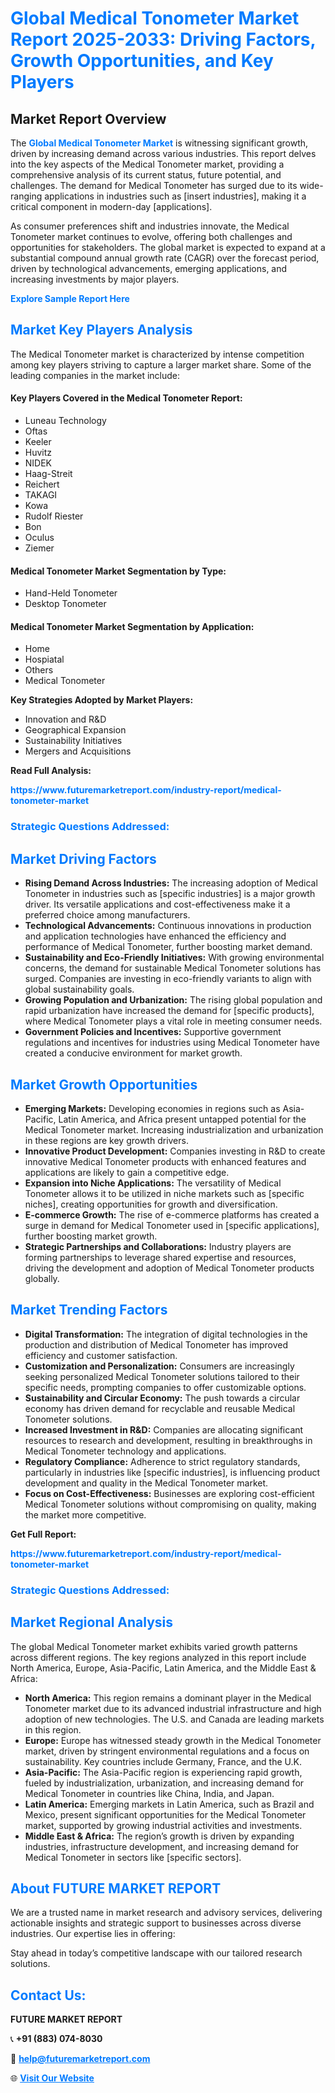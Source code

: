 <h1 style="color: #007BFF;">Global Medical Tonometer Market Report 2025-2033: Driving Factors, Growth Opportunities, and Key Players</h1>

<section id="overview">
<h2>Market Report Overview</h2>
<p>The <a href="https://www.futuremarketreport.com/industry-report/medical-tonometer-market" style="color: #007BFF; text-decoration: none;"><strong>Global Medical Tonometer Market</strong></a> is witnessing significant growth, driven by increasing demand across various industries. This report delves into the key aspects of the Medical Tonometer market, providing a comprehensive analysis of its current status, future potential, and challenges. The demand for Medical Tonometer has surged due to its wide-ranging applications in industries such as [insert industries], making it a critical component in modern-day [applications].</p>
<p>As consumer preferences shift and industries innovate, the Medical Tonometer market continues to evolve, offering both challenges and opportunities for stakeholders. The global market is expected to expand at a substantial compound annual growth rate (CAGR) over the forecast period, driven by technological advancements, emerging applications, and increasing investments by major players.</p>
</section>

<section id="overview">
<p><a href="https://www.futuremarketreport.com/request-sample/reportId=123625" style="color: #007BFF; text-decoration: none;"><strong>Explore Sample Report Here</strong></a></p>
</section>

<section id="key-players">
<h2 style="color: #007BFF;">Market Key Players Analysis</h2>
<p>The Medical Tonometer market is characterized by intense competition among key players striving to capture a larger market share. Some of the leading companies in the market include:</p>
<h4>Key Players Covered in the Medical Tonometer Report:</h4>
<ul><li>Luneau Technology</li><li>Oftas</li><li>Keeler</li><li>Huvitz</li><li>NIDEK</li><li>Haag-Streit</li><li>Reichert</li><li>TAKAGI</li><li>Kowa</li><li>Rudolf Riester</li><li>Bon</li><li>Oculus</li><li>Ziemer</li></ul>
<h4>Medical Tonometer Market Segmentation by Type:</h4>
<ul><li>Hand-Held Tonometer</li><li>Desktop Tonometer</li></ul>

<h4>Medical Tonometer Market Segmentation by Application:</h4>
<ul><li>Home</li><li>Hospiatal</li><li>Others</li><li>Medical Tonometer</li></ul>
<p><strong>Key Strategies Adopted by Market Players:</strong></p>
<ul>
<li>Innovation and R&D</li>
<li>Geographical Expansion</li>
<li>Sustainability Initiatives</li>
<li>Mergers and Acquisitions</li>
</ul>
</section>

<section>
<p><strong>Read Full Analysis: </strong></p><a href="https://www.futuremarketreport.com/industry-report/medical-tonometer-market" style="color: #007BFF; text-decoration: none;"><strong>https://www.futuremarketreport.com/industry-report/medical-tonometer-market</strong></a>
<h3 style="color: #007BFF;">Strategic Questions Addressed:</h3>
</section>

<section id="driving-factors">
<h2 style="color: #007BFF;">Market Driving Factors</h2>
<ul>
<li><strong>Rising Demand Across Industries:</strong> The increasing adoption of Medical Tonometer in industries such as [specific industries] is a major growth driver. Its versatile applications and cost-effectiveness make it a preferred choice among manufacturers.</li>
<li><strong>Technological Advancements:</strong> Continuous innovations in production and application technologies have enhanced the efficiency and performance of Medical Tonometer, further boosting market demand.</li>
<li><strong>Sustainability and Eco-Friendly Initiatives:</strong> With growing environmental concerns, the demand for sustainable Medical Tonometer solutions has surged. Companies are investing in eco-friendly variants to align with global sustainability goals.</li>
<li><strong>Growing Population and Urbanization:</strong> The rising global population and rapid urbanization have increased the demand for [specific products], where Medical Tonometer plays a vital role in meeting consumer needs.</li>
<li><strong>Government Policies and Incentives:</strong> Supportive government regulations and incentives for industries using Medical Tonometer have created a conducive environment for market growth.</li>
</ul>
</section>

<section id="growth-opportunities">
<h2 style="color: #007BFF;">Market Growth Opportunities</h2>
<ul>
<li><strong>Emerging Markets:</strong> Developing economies in regions such as Asia-Pacific, Latin America, and Africa present untapped potential for the Medical Tonometer market. Increasing industrialization and urbanization in these regions are key growth drivers.</li>
<li><strong>Innovative Product Development:</strong> Companies investing in R&D to create innovative Medical Tonometer products with enhanced features and applications are likely to gain a competitive edge.</li>
<li><strong>Expansion into Niche Applications:</strong> The versatility of Medical Tonometer allows it to be utilized in niche markets such as [specific niches], creating opportunities for growth and diversification.</li>
<li><strong>E-commerce Growth:</strong> The rise of e-commerce platforms has created a surge in demand for Medical Tonometer used in [specific applications], further boosting market growth.</li>
<li><strong>Strategic Partnerships and Collaborations:</strong> Industry players are forming partnerships to leverage shared expertise and resources, driving the development and adoption of Medical Tonometer products globally.</li>
</ul>
</section>

<section id="trending-factors">
<h2 style="color: #007BFF;">Market Trending Factors</h2>
<ul>
<li><strong>Digital Transformation:</strong> The integration of digital technologies in the production and distribution of Medical Tonometer has improved efficiency and customer satisfaction.</li>
<li><strong>Customization and Personalization:</strong> Consumers are increasingly seeking personalized Medical Tonometer solutions tailored to their specific needs, prompting companies to offer customizable options.</li>
<li><strong>Sustainability and Circular Economy:</strong> The push towards a circular economy has driven demand for recyclable and reusable Medical Tonometer solutions.</li>
<li><strong>Increased Investment in R&D:</strong> Companies are allocating significant resources to research and development, resulting in breakthroughs in Medical Tonometer technology and applications.</li>
<li><strong>Regulatory Compliance:</strong> Adherence to strict regulatory standards, particularly in industries like [specific industries], is influencing product development and quality in the Medical Tonometer market.</li>
<li><strong>Focus on Cost-Effectiveness:</strong> Businesses are exploring cost-efficient Medical Tonometer solutions without compromising on quality, making the market more competitive.</li>
</ul>
</section>

<section>
<p><strong>Get Full Report: </strong></p><a href="https://www.futuremarketreport.com/industry-report/medical-tonometer-market" style="color: #007BFF; text-decoration: none;"><strong>https://www.futuremarketreport.com/industry-report/medical-tonometer-market</strong></a>
<h3 style="color: #007BFF;">Strategic Questions Addressed:</h3>
</section>


<section id="regional-analysis">
<h2 style="color: #007BFF;">Market Regional Analysis</h2>
<p>The global Medical Tonometer market exhibits varied growth patterns across different regions. The key regions analyzed in this report include North America, Europe, Asia-Pacific, Latin America, and the Middle East & Africa:</p>
<ul>
<li><strong>North America:</strong> This region remains a dominant player in the Medical Tonometer market due to its advanced industrial infrastructure and high adoption of new technologies. The U.S. and Canada are leading markets in this region.</li>
<li><strong>Europe:</strong> Europe has witnessed steady growth in the Medical Tonometer market, driven by stringent environmental regulations and a focus on sustainability. Key countries include Germany, France, and the U.K.</li>
<li><strong>Asia-Pacific:</strong> The Asia-Pacific region is experiencing rapid growth, fueled by industrialization, urbanization, and increasing demand for Medical Tonometer in countries like China, India, and Japan.</li>
<li><strong>Latin America:</strong> Emerging markets in Latin America, such as Brazil and Mexico, present significant opportunities for the Medical Tonometer market, supported by growing industrial activities and investments.</li>
<li><strong>Middle East & Africa:</strong> The region’s growth is driven by expanding industries, infrastructure development, and increasing demand for Medical Tonometer in sectors like [specific sectors].</li>
</ul>
</section>

<footer>
<h2 style="color: #007BFF;">About FUTURE MARKET REPORT</h2>
<p>We are a trusted name in market research and advisory services, delivering actionable insights and strategic support to businesses across diverse industries. Our expertise lies in offering:</p>

<p>Stay ahead in today’s competitive landscape with our tailored research solutions.</p>

<h2 style="color: #007BFF;">Contact Us:</h2>
<p><strong>FUTURE MARKET REPORT</strong></p>
<p>📞 <strong>+91 (883) 074-8030</strong></p>
<p>📧 <strong><a href="mailto:help@futuremarketreport.com" style="color: #007BFF;">help@futuremarketreport.com</a></strong></p>
<p>🌐 <strong><a href="https://www.futuremarketreport.com/" style="color: #007BFF;">Visit Our Website</a></strong></p>
</footer>